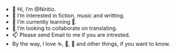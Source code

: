 - 👋 Hi, I’m @Niritio.
- 👀 I’m interested in fiction, music and writting.
- 🌱 I’m currently learning :guitar:.
- 💞️ I’m looking to collaborate on translating.
- 📫 Please send Email to me if you are intrested.
- By the way, I love :coffee:, :pizza:, :sandwich: and other things, if you want to know.
<!---
Niritio/Niritio is a ✨ special ✨ repository because its `README.md` (this file) appears on your GitHub profile.
You can click the Preview link to take a look at your changes.
--->
